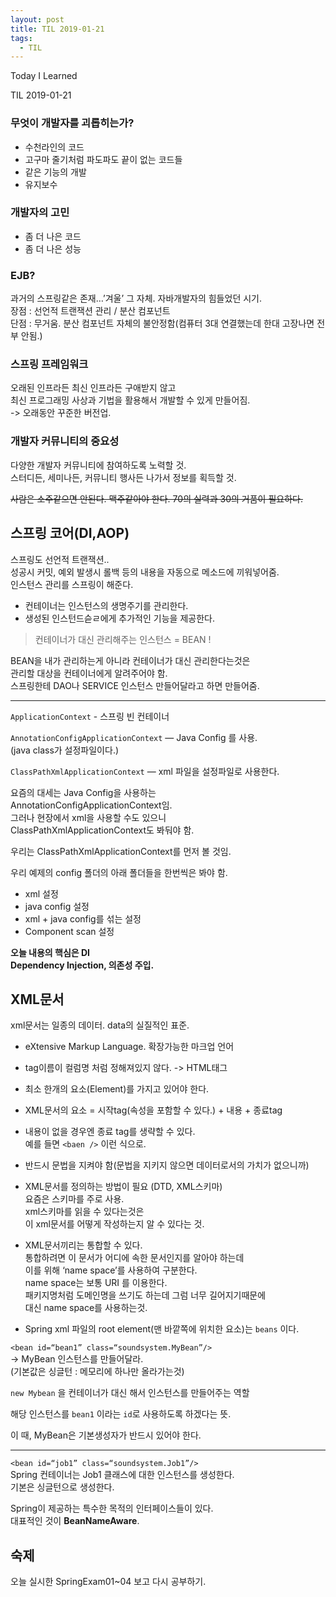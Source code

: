 ```yaml
---
layout: post
title: TIL 2019-01-21
tags:
  - TIL
---
```


Today I Learned

TIL 2019-01-21

### 무엇이 개발자를 괴롭히는가?
* 수천라인의 코드
* 고구마 줄기처럼 파도파도 끝이 없는 코드들
* 같은 기능의 개발
* 유지보수

### 개발자의 고민
* 좀 더 나은 코드
* 좀 더 나은 성능

### EJB? 
과거의 스프링같은 존재…’겨울’ 그 자체. 자바개발자의 힘들었던 시기.  
장점 : 선언적 트랜잭션 관리 / 분산 컴포넌트   
단점 : 무거움. 분산 컴포넌트 자체의 불안정함(컴퓨터 3대 연결했는데 한대 고장나면 전부 안됨.)

### 스프링 프레임워크
오래된 인프라든 최신 인프라든 구애받지 않고  
최신 프로그래밍 사상과 기법을 활용해서 개발할 수 있게 만들어짐.  
-> 오래동안 꾸준한 버전업.

### 개발자 커뮤니티의 중요성
다양한 개발자 커뮤니티에 참여하도록 노력할 것.  
스터디든, 세미나든, 커뮤니티 행사든 나가서 정보를 획득할 것.  

~~사람은 소주같으면 안된다. 맥주같아야 한다. 70의 실력과 30의 거품이 필요하다.~~


## 스프링 코어(DI,AOP)
스프링도 선언적 트랜잭션..  
성공시 커밋, 예외 발생시 롤백 등의 내용을 자동으로 메소드에 끼워넣어줌.  
인스턴스 관리를 스프링이 해준다.  
* 컨테이너는 인스턴스의 생명주기를 관리한다.
* 생성된 인스턴드슫ㄹ에게 추가적인 기능을 제공한다.

> 컨테이너가 대신 관리해주는 인스턴스 = BEAN !

BEAN을 내가 관리하는게 아니라 컨테이너가 대신 관리한다는것은  
관리할 대상을 컨테이너에게 알려주어야 함.  
스프링한테 DAO나 SERVICE 인스턴스 만들어달라고 하면 만들어줌.  

---

`ApplicationContext` - 스프링 빈 컨테이너  

`AnnotationConfigApplicationContext`
	— Java Config 를 사용.  
  (java class가 설정파일이다.)  

`ClassPathXmlApplicationContext`
	— xml 파일을 설정파일로 사용한다.

요즘의 대세는 Java Config을 사용하는  
AnnotationConfigApplicationContext임.  
그러나 현장에서 xml을 사용할 수도 있으니   
ClassPathXmlApplicationContext도 봐둬야 함.

우리는 ClassPathXmlApplicationContext를 먼저 볼 것임.

우리 예제의 config 폴더의 아래 폴더들을 한번씩은 봐야 함.
* xml 설정
* java config 설정
* xml + java config를 섞는 설정
* Component scan 설정

**오늘 내용의 핵심은 DI**  
**Dependency Injection, 의존성 주입.**

## XML문서 

xml문서는 일종의 데이터. data의 실질적인 표준.  

* eXtensive Markup Language. 확장가능한 마크업 언어
* tag이름이 컬럼명 처럼 정해져있지 않다. -> HTML태그
* 최소 한개의 요소(Element)를 가지고 있어야 한다.
*  XML문서의 요소 = 시작tag(속성을 포함할 수 있다.) + 내용 + 종료tag
* 내용이 없을 경우엔 종료 tag를 생략할 수 있다.  
예를 들면 `<baen />` 이런 식으로.
* 반드시 문법을 지켜야 함(문법을 지키지 않으면 데이터로서의 가치가 없으니까)

* XML문서를 정의하는 방법이 필요 (DTD, XML스키마)  
요즘은 스키마를 주로 사용.  
xml스키마를 읽을 수 있다는것은  
이 xml문서를 어떻게 작성하는지 알 수 있다는 것.

* XML문서끼리는 통합할 수 있다.  
  통합하려면 이 문서가 어디에 속한 문서인지를 알아야 하는데   
  이를 위해 ‘name space’를 사용하여 구분한다.  
  name space는 보통 URI 를 이용한다.  
  패키지명처럼 도메인명을 쓰기도 하는데 그럼 너무 길어지기때문에  
  대신 name space를 사용하는것.

* Spring xml 파일의 root element(맨 바깥쪽에 위치한 요소)는 `beans` 이다. 


`<bean id=“bean1” class=“soundsystem.MyBean”/>`  
-> MyBean 인스턴스를 만들어달라.  
(기본값은 싱글턴 : 메모리에 하나만 올라가는것)

`new Mybean` 을 컨테이너가 대신 해서 인스턴스를 만들어주는 역할

해당 인스턴스를 `bean1` 이라는 `id`로 사용하도록 하겠다는 뜻.

이 때, MyBean은 기본생성자가 반드시 있어야 한다.

---

`<bean id=“job1” class=“soundsystem.Job1”/>`  
Spring 컨테이너는 Job1 클래스에 대한 인스턴스를 생성한다.  
기본은 싱글턴으로 생성한다.

Spring이 제공하는 특수한 목적의 인터페이스들이 있다.  
대표적인 것이 **BeanNameAware**.

## 숙제
오늘 실시한 SpringExam01~04 보고 다시 공부하기.